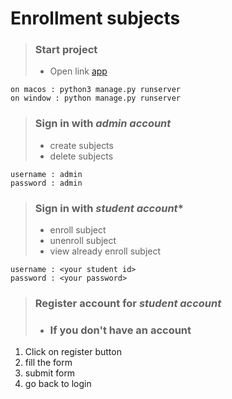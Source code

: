 # **Enrollment subjects**

> ### Start project
> * Open link [app](http://127.0.0.1:8000/)
```
on macos : python3 manage.py runserver
on window : python manage.py runserver
```

> ### Sign in with  ***admin account***
> * create subjects
>  * delete subjects
```
username : admin
password : admin
```

> ### Sign in with ***student account****
> * enroll subject
> * unenroll subject
> * view already enroll subject
```
username : <your student id>
password : <your password>
```
> ### Register account for ***student account***
> * ### If you don't have an account
1.  Click on register button
2.  fill the form
3. submit form
4. go back to login